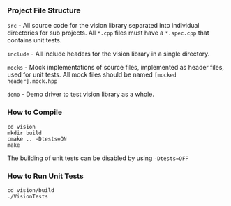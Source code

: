 ### Project File Structure

`src` - All source code for the vision library separated into individual directories for sub projects. All `*.cpp` files must have a `*.spec.cpp` that contains unit tests.

`include` - All include headers for the vision library in a single directory.

`mocks` - Mock implementations of source files, implemented as header files, used for unit tests. All mock files should be named `[mocked header].mock.hpp`

`demo` - Demo driver to test vision library as a whole.

### How to Compile

```
cd vision
mkdir build
cmake .. -Dtests=ON
make
```

The building of unit tests can be disabled by using `-Dtests=OFF`

### How to Run Unit Tests

```
cd vision/build
./VisionTests
```
